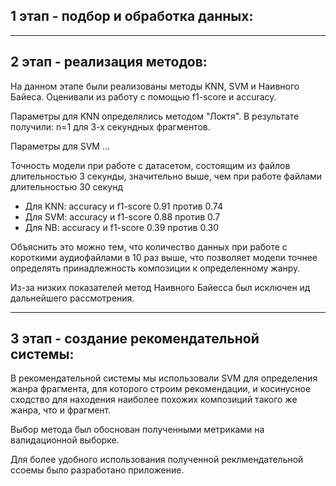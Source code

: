 ## 1 этап - подбор и обработка данных:

---
## 2 этап - реализация методов:
На данном этапе были реализованы методы KNN, SVM и Наивного Байеса. Оценивали из работу с помощью f1-score и accuracy.

Параметры для KNN определялись методом "Локтя".
В результате получили: n=1 для 3-х секундных фрагментов.

Параметры для SVM ...

Точность модели при работе с датасетом, состоящим из файлов длительностью 3 секунды, значительно выше, чем при работе файлами длительностью 30 секунд

 - Для KNN: accuracy и f1-score 0.91 против 0.74
 - Для SVM: accuracy и f1-score 0.88 против 0.7
 - Для NB: accuracy и f1-score 0.39 против 0.30

Объяснить это можно тем, что количество данных при работе с короткими аудиофайлами в 10 раз выше, что позволяет модели точнее определять принадлежность композиции к определенному жанру.

Из-за низких показателей метод Наивного Байесса был исключен ид дальнейшего рассмотрения.

---
## 3 этап - создание рекомендательной системы:

В рекомендательной системы мы использовали SVM для определения жанра фрагмента, для которого строим рекомендации, и косинусное сходство для находения наиболее похожих композиций такого же жанра, что и фрагмент.

Выбор метода был обоснован полученными метриками на валидационной выборке.

Для более удобного использования полученной реклмендательной ссоемы было разработано приложение. 
